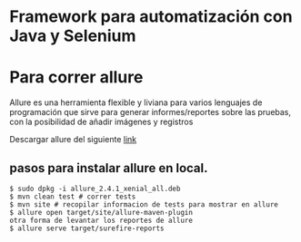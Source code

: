 # Framework para automatización con Java y Selenium


# Para correr allure
Allure es una herramienta flexible y liviana para varios lenguajes de programación que sirve para generar informes/reportes sobre las pruebas, con la posibilidad de añadir imágenes y registros

Descargar allure del siguiente [link](https://launchpad.net/~qameta/+archive/ubuntu/allure/+files/allure_2.4.1~xenial_all.deb)

## pasos para instalar allure en local.
    $ sudo dpkg -i allure_2.4.1_xenial_all.deb
    $ mvn clean test # correr tests
    $ mvn site # recopilar informacion de tests para mostrar en allure
    $ allure open target/site/allure-maven-plugin
    otra forma de levantar los reportes de allure
    $ allure serve target/surefire-reports
